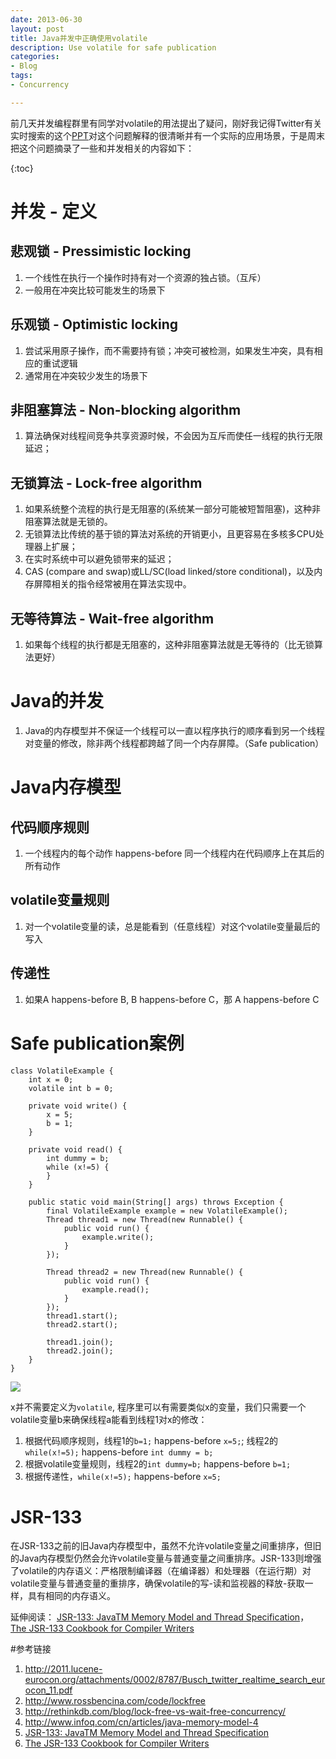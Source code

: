 ```yaml
---
date: 2013-06-30
layout: post
title: Java并发中正确使用volatile
description: Use volatile for safe publication
categories:
- Blog
tags:
- Concurrency

---
```



前几天并发编程群里有同学对volatile的用法提出了疑问，刚好我记得Twitter有关实时搜索的这个[PPT](http://2011.lucene-eurocon.org/attachments/0002/8787/Busch_twitter_realtime_search_eurocon_11.pdf)对这个问题解释的很清晰并有一个实际的应用场景，于是周末把这个问题摘录了一些和并发相关的内容如下：

{:toc}

# 并发 - 定义
## 悲观锁 - Pressimistic locking

1. 一个线性在执行一个操作时持有对一个资源的独占锁。（互斥）
2. 一般用在冲突比较可能发生的场景下

## 乐观锁 - Optimistic locking

1. 尝试采用原子操作，而不需要持有锁；冲突可被检测，如果发生冲突，具有相应的重试逻辑
2. 通常用在冲突较少发生的场景下

## 非阻塞算法 - Non-blocking algorithm

1. 算法确保对线程间竞争共享资源时候，不会因为互斥而使任一线程的执行无限延迟；

## 无锁算法 - Lock-free algorithm

1. 如果系统整个流程的执行是无阻塞的(系统某一部分可能被短暂阻塞)，这种非阻塞算法就是无锁的。
2. 无锁算法比传统的基于锁的算法对系统的开销更小，且更容易在多核多CPU处理器上扩展；
3. 在实时系统中可以避免锁带来的延迟；
4. CAS (compare and swap)或LL/SC(load linked/store conditional)，以及内存屏障相关的指令经常被用在算法实现中。

## 无等待算法 - Wait-free algorithm

1. 如果每个线程的执行都是无阻塞的，这种非阻塞算法就是无等待的（比无锁算法更好）

# Java的并发

1. Java的内存模型并不保证一个线程可以一直以程序执行的顺序看到另一个线程对变量的修改，除非两个线程都跨越了同一个内存屏障。（Safe publication）

# Java内存模型

## 代码顺序规则

1. 一个线程内的每个动作 happens-before 同一个线程内在代码顺序上在其后的所有动作

## volatile变量规则

1. 对一个volatile变量的读，总是能看到（任意线程）对这个volatile变量最后的写入

## 传递性

1. 如果A happens-before B, B happens-before C，那 A happens-before C

# Safe publication案例

```
class VolatileExample {
    int x = 0;
    volatile int b = 0;

    private void write() {
        x = 5;
        b = 1;
    }

    private void read() {
        int dummy = b;
        while (x!=5) {
        }
    }

    public static void main(String[] args) throws Exception {
        final VolatileExample example = new VolatileExample();
        Thread thread1 = new Thread(new Runnable() {
            public void run() {
                example.write();
            }
        });

        Thread thread2 = new Thread(new Runnable() {
            public void run() {
                example.read();
            }
        });
        thread1.start();
        thread2.start();

        thread1.join();
        thread2.join();
    }
}
```

<img src="https://www.evernote.com/shard/s26/sh/569ae14f-957d-4ca0-97d7-72f66479d298/b4fb554c924ec7c2356d3ca94d7be61a/deep/0/Screenshot%206/30/13%2010:48%20AM.png"/>

x并不需要定义为`volatile`, 程序里可以有需要类似x的变量，我们只需要一个volatile变量b来确保线程a能看到线程1对x的修改：

1. 根据代码顺序规则，线程1的`b=1;` happens-before `x=5;`; 线程2的`while(x!=5);` happens-before `int dummy = b;`
2. 根据volatile变量规则，线程2的`int dummy=b;` happens-before `b=1;`
3. 根据传递性，`while(x!=5);` happens-before `x=5;`

# JSR-133
在JSR-133之前的旧Java内存模型中，虽然不允许volatile变量之间重排序，但旧的Java内存模型仍然会允许volatile变量与普通变量之间重排序。JSR-133则增强了volatile的内存语义：严格限制编译器（在编译器）和处理器（在运行期）对volatile变量与普通变量的重排序，确保volatile的写-读和监视器的释放-获取一样，具有相同的内存语义。

延伸阅读： [JSR-133: JavaTM Memory Model and Thread Specification](http://www.cs.umd.edu/~pugh/java/memoryModel/jsr133.pdf)， [The JSR-133 Cookbook for Compiler Writers](http://www.cs.umd.edu/~pugh/java/memoryModel/jsr-133-faq.html)

#参考链接
1. http://2011.lucene-eurocon.org/attachments/0002/8787/Busch_twitter_realtime_search_eurocon_11.pdf
2. http://www.rossbencina.com/code/lockfree
3. http://rethinkdb.com/blog/lock-free-vs-wait-free-concurrency/
4. http://www.infoq.com/cn/articles/java-memory-model-4
4. [JSR-133: JavaTM Memory Model and Thread Specification](http://www.cs.umd.edu/~pugh/java/memoryModel/jsr133.pdf)
4. [The JSR-133 Cookbook for Compiler Writers](http://www.cs.umd.edu/~pugh/java/memoryModel/jsr-133-faq.html)